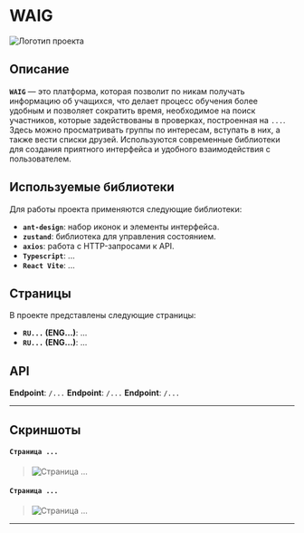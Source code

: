 # WAIG

![Логотип проекта]()

## Описание

**`WAIG`** — это платформа, которая позволит по никам получать информацию об учащихся, что делает процесс обучения более удобным и позволяет сократить время, необходимое на поиск участников, которые задействованы в проверках, построенная на `...`. Здесь можно просматривать группы по интересам, вступать в них, а также вести списки друзей. Используются современные библиотеки для создания приятного интерфейса и удобного взаимодействия с пользователем.

## Используемые библиотеки

Для работы проекта применяются следующие библиотеки:

- **`ant-design`**: набор иконок и элементы интерфейса.
- **`zustand`**: библиотека для управления состоянием.
- **`axios`**: работа с HTTP-запросами к API.
- **`Typescript`**: ...
- **`React Vite`**: ...

## Страницы

В проекте представлены следующие страницы:

- **`RU...` (ENG...)**: ...
- **`RU...` (ENG...)**: ...

## API

**Endpoint**: `/...`
**Endpoint**: `/...`
**Endpoint**: `/...`

---
## Скриншоты
#### **`Страница ...`**
>![Страница ...]() 

#### **`Страница ...`**
>![Страница ...]() 
----


